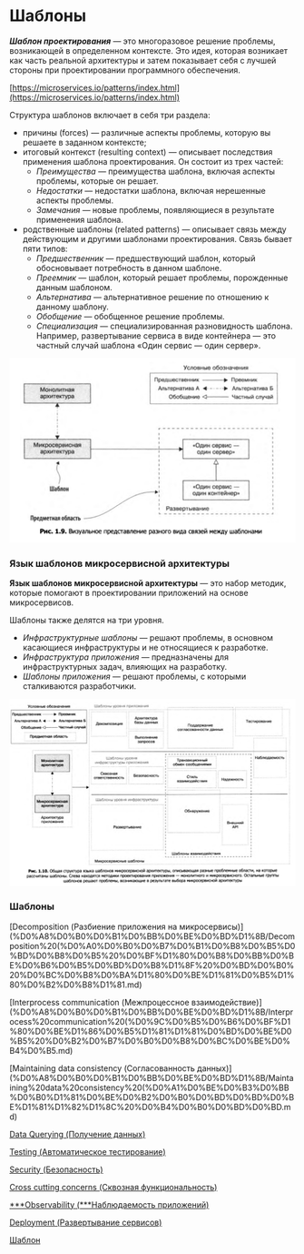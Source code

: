 # Шаблоны

***Шаблон проектирования** —* это многоразовое решение проблемы, возникающей в определенном контексте. Это идея, которая возникает как часть реальной архитек­туры и затем показывает себя с лучшей стороны при проектировании программного обеспечения.

[https://microservices.io/patterns/index.html](https://microservices.io/patterns/index.html)

Cтруктура шаблонов включает в себя три раздела:

- причины (forces) *—* различные аспекты проблемы, которую вы решаете в заданном контексте;
- итоговый контекст (resulting context) *—* описывает последствия применения шаблона проектирования. Он состоит из трех частей:
    - *Преимущества —* преимущества шаблона, включая аспекты проблемы, которые он решает.
    - *Недостатки* — недостатки шаблона, включая нерешенные аспекты проблемы.
    - *Замечания —* новые проблемы, появляющиеся в результате применения шаблона.
- родственные шаблоны (related patterns) *—* описывает связь между действу­ющим и другими шаблонами проектирования. Связь бывает пяти типов:
    - *Предшественник —* предшествующий шаблон, который обосновывает потреб­ность в данном шаблоне.
    - *Преемник* — шаблон, который решает проблемы, порожденные данным шабло­ном.
    - *Альтернатива —* альтернативное решение по отношению к данному шаблону.
    - *Обобщение* — обобщенное решение проблемы.
    - *Специализация* — специализированная разновидность шаблона. Например, развертывание сервиса в виде контейнера — это частный случай шаблона «Один сервис — один сервер».

![Untitled](%D0%A8%D0%B0%D0%B1%D0%BB%D0%BE%D0%BD%D1%8B/Untitled.png)

### **Язык шаблонов микросервисной архитектуры**

**Язык шаблонов микросервисной архитектуры** — это набор методик, которые по­могают в проектировании приложений на основе микросервисов. 

Шаблоны также делятся на три уровня.

- *Инфраструктурные шаблоны* — решают проблемы, в основном касающиеся ин­фраструктуры и не относящиеся к разработке.
- *Инфраструктура приложения —* предназначены для инфраструктурных задач, влияющих на разработку.
- *Шаблоны приложения —* решают проблемы, с которыми сталкиваются разработ­чики.

![Untitled](%D0%A8%D0%B0%D0%B1%D0%BB%D0%BE%D0%BD%D1%8B/Untitled%201.png)

### Шаблоны

[Decomposition (Разбиение приложения на микросервисы)](%D0%A8%D0%B0%D0%B1%D0%BB%D0%BE%D0%BD%D1%8B/Decomposition%20(%D0%A0%D0%B0%D0%B7%D0%B1%D0%B8%D0%B5%D0%BD%D0%B8%D0%B5%20%D0%BF%D1%80%D0%B8%D0%BB%D0%BE%D0%B6%D0%B5%D0%BD%D0%B8%D1%8F%20%D0%BD%D0%B0%20%D0%BC%D0%B8%D0%BA%D1%80%D0%BE%D1%81%D0%B5%D1%80%D0%B2%D0%B8%D1%81.md)

[Interprocess communication (Межпроцессное взаимодействиe)](%D0%A8%D0%B0%D0%B1%D0%BB%D0%BE%D0%BD%D1%8B/Interprocess%20communication%20(%D0%9C%D0%B5%D0%B6%D0%BF%D1%80%D0%BE%D1%86%D0%B5%D1%81%D1%81%D0%BD%D0%BE%D0%B5%20%D0%B2%D0%B7%D0%B0%D0%B8%D0%BC%D0%BE%D0%B4%D0%B5.md)

[Maintaining data consistency (Согласованность данных)](%D0%A8%D0%B0%D0%B1%D0%BB%D0%BE%D0%BD%D1%8B/Maintaining%20data%20consistency%20(%D0%A1%D0%BE%D0%B3%D0%BB%D0%B0%D1%81%D0%BE%D0%B2%D0%B0%D0%BD%D0%BD%D0%BE%D1%81%D1%82%D1%8C%20%D0%B4%D0%B0%D0%BD%D0%BD.md)

[Data Querying (Получение данных)](%D0%A8%D0%B0%D0%B1%D0%BB%D0%BE%D0%BD%D1%8B/Data%20Querying%20(%D0%9F%D0%BE%D0%BB%D1%83%D1%87%D0%B5%D0%BD%D0%B8%D0%B5%20%D0%B4%D0%B0%D0%BD%D0%BD%D1%8B%D1%85).md)

[Testing (Автоматическое тестирование)](%D0%A8%D0%B0%D0%B1%D0%BB%D0%BE%D0%BD%D1%8B/Testing%20(%D0%90%D0%B2%D1%82%D0%BE%D0%BC%D0%B0%D1%82%D0%B8%D1%87%D0%B5%D1%81%D0%BA%D0%BE%D0%B5%20%D1%82%D0%B5%D1%81%D1%82%D0%B8%D1%80%D0%BE%D0%B2%D0%B0%D0%BD%D0%B8%D0%B5).md)

[Security (Безопасность)](%D0%A8%D0%B0%D0%B1%D0%BB%D0%BE%D0%BD%D1%8B/Security%20(%D0%91%D0%B5%D0%B7%D0%BE%D0%BF%D0%B0%D1%81%D0%BD%D0%BE%D1%81%D1%82%D1%8C).md)

[Cross cutting concerns (Сквозная функциональность)](%D0%A8%D0%B0%D0%B1%D0%BB%D0%BE%D0%BD%D1%8B/Cross%20cutting%20concerns%20(%D0%A1%D0%BA%D0%B2%D0%BE%D0%B7%D0%BD%D0%B0%D1%8F%20%D1%84%D1%83%D0%BD%D0%BA%D1%86%D0%B8%D0%BE%D0%BD%D0%B0%D0%BB%D1%8C%D0%BD%D0%BE%D1%81%D1%82%D1%8C).md)

[***Observability (***Наблюдаемость приложений)](%D0%A8%D0%B0%D0%B1%D0%BB%D0%BE%D0%BD%D1%8B/Observability%20(%D0%9D%D0%B0%D0%B1%D0%BB%D1%8E%D0%B4%D0%B0%D0%B5%D0%BC%D0%BE%D1%81%D1%82%D1%8C%20%D0%BF%D1%80%D0%B8%D0%BB%D0%BE%D0%B6%D0%B5%D0%BD%D0%B8%D0%B8%CC%86).md)

[Deployment (Развертывание сервисов)](%D0%A8%D0%B0%D0%B1%D0%BB%D0%BE%D0%BD%D1%8B/Deployment%20(%D0%A0%D0%B0%D0%B7%D0%B2%D0%B5%D1%80%D1%82%D1%8B%D0%B2%D0%B0%D0%BD%D0%B8%D0%B5%20%D1%81%D0%B5%D1%80%D0%B2%D0%B8%D1%81%D0%BE%D0%B2).md)

[Шаблон](%D0%A8%D0%B0%D0%B1%D0%BB%D0%BE%D0%BD%D1%8B/%D0%A8%D0%B0%D0%B1%D0%BB%D0%BE%D0%BD.md)